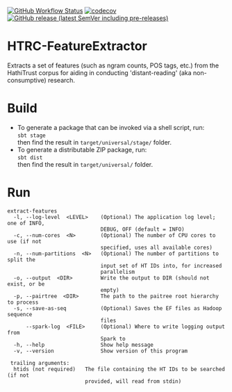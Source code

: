[![GitHub Workflow Status](https://img.shields.io/github/actions/workflow/status/htrc/HTRC-FeatureExtractor/ci.yml?branch=main)](https://github.com/htrc/HTRC-FeatureExtractor/actions/workflows/ci.yml)
[![codecov](https://codecov.io/github/htrc/HTRC-FeatureExtractor/branch/main/graph/badge.svg?token=Y8PXGBZO01)](https://codecov.io/github/htrc/HTRC-FeatureExtractor)
[![GitHub release (latest SemVer including pre-releases)](https://img.shields.io/github/v/release/htrc/HTRC-FeatureExtractor?include_prereleases&sort=semver)](https://github.com/htrc/HTRC-FeatureExtractor/releases/latest)

# HTRC-FeatureExtractor
Extracts a set of features (such as ngram counts, POS tags, etc.) from the HathiTrust
corpus for aiding in conducting 'distant-reading' (aka non-consumptive) research.

# Build
* To generate a package that can be invoked via a shell script, run:  
  `sbt stage`  
  then find the result in `target/universal/stage/` folder.
* To generate a distributable ZIP package, run:  
  `sbt dist`  
  then find the result in `target/universal/` folder.
  
# Run
```
extract-features
  -l, --log-level  <LEVEL>    (Optional) The application log level; one of INFO,
                              DEBUG, OFF (default = INFO)
  -c, --num-cores  <N>        (Optional) The number of CPU cores to use (if not
                              specified, uses all available cores)
  -n, --num-partitions  <N>   (Optional) The number of partitions to split the
                              input set of HT IDs into, for increased
                              parallelism
  -o, --output  <DIR>         Write the output to DIR (should not exist, or be
                              empty)
  -p, --pairtree  <DIR>       The path to the paitree root hierarchy to process
  -s, --save-as-seq           (Optional) Saves the EF files as Hadoop sequence
                              files
      --spark-log  <FILE>     (Optional) Where to write logging output from
                              Spark to
  -h, --help                  Show help message
  -v, --version               Show version of this program

 trailing arguments:
  htids (not required)   The file containing the HT IDs to be searched (if not
                         provided, will read from stdin)
```
